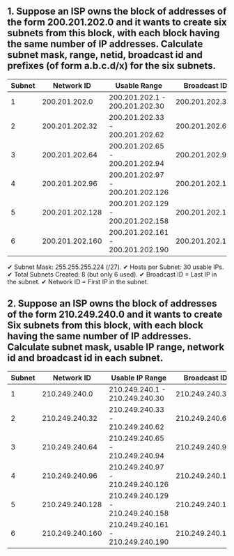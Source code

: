 ## 1. Suppose an ISP owns the block of addresses of the form 200.201.202.0 and it wants to create six subnets from this block, with each block having the same number of IP addresses. Calculate subnet mask, range, netid, broadcast id and prefixes (of form a.b.c.d/x) for the six subnets.


| Subnet | Network ID     | Usable Range                     | Broadcast ID     | Prefix |
|--------|----------------|----------------------------------|------------------|--------|
| 1      | 200.201.202.0  | 200.201.202.1 - 200.201.202.30   | 200.201.202.31   | /27    |
| 2      | 200.201.202.32 | 200.201.202.33 - 200.201.202.62  | 200.201.202.63   | /27    |
| 3      | 200.201.202.64 | 200.201.202.65 - 200.201.202.94  | 200.201.202.95   | /27    |
| 4      | 200.201.202.96 | 200.201.202.97 - 200.201.202.126 | 200.201.202.127  | /27    |
| 5      | 200.201.202.128| 200.201.202.129 - 200.201.202.158| 200.201.202.159  | /27    |
| 6      | 200.201.202.160| 200.201.202.161 - 200.201.202.190| 200.201.202.191  | /27    |

✔ Subnet Mask: 255.255.255.224 (/27).
✔ Hosts per Subnet: 30 usable IPs.
✔ Total Subnets Created: 8 (but only 6 used).
✔ Broadcast ID = Last IP in the subnet.
✔ Network ID = First IP in the subnet.

## 2. Suppose an ISP owns the block of addresses of the form 210.249.240.0 and it wants to create Six subnets from this block, with each block having the same number of IP addresses. Calculate subnet mask, usable IP range, network id and broadcast id in each subnet.

| Subnet | Network ID      | Usable IP Range                  | Broadcast ID    | Prefix           |
|--------|-----------------|----------------------------------|-----------------|------------------|
| 1      | 210.249.240.0   | 210.249.240.1 - 210.249.240.30   | 210.249.240.31  | 210.249.240.0/27 |
| 2      | 210.249.240.32  | 210.249.240.33 - 210.249.240.62  | 210.249.240.63  | 210.249.240.32/27 |
| 3      | 210.249.240.64  | 210.249.240.65 - 210.249.240.94  | 210.249.240.95  | 210.249.240.64/27 |
| 4      | 210.249.240.96  | 210.249.240.97 - 210.249.240.126 | 210.249.240.127 | 210.249.240.96/27 |
| 5      | 210.249.240.128 | 210.249.240.129 - 210.249.240.158| 210.249.240.159 | 210.249.240.128/27 |
| 6      | 210.249.240.160 | 210.249.240.161 - 210.249.240.190| 210.249.240.191 | 210.249.240.160/27 |

